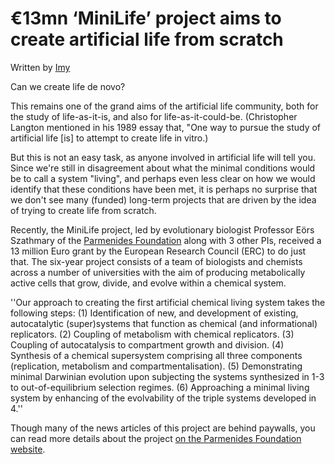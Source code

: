 # €13mn ‘MiniLife’ project aims to create artificial life from scratch
Written by [Imy](http://imytk.github.io)

Can we create life de novo? 

This remains one of the grand aims of the artificial life community, both for the study of life-as-it-is, and also for life-as-it-could-be. (Christopher Langton mentioned in his 1989 essay that, "One way to pursue the study of artificial life [is] to attempt to create life in vitro.)

But this is not an easy task, as anyone involved in artificial life will tell you. Since we're still in disagreement about what the minimal conditions would be to call a system "living", and perhaps even less clear on how we would identify that these conditions have been met, it is perhaps no surprise that we don't see many (funded) long-term projects that are driven by the idea of trying to create life from scratch.

Recently, the MiniLife project, led by evolutionary biologist Professor Eörs Szathmary of the [Parmenides Foundation](https://www.parmenides-foundation.org/news/parmenides-foundation-wins-erc-synergy-grant) along with 3 other PIs, received a 13 million Euro grant by the European Research Council (ERC) to do just that. The six-year project consists of a team of biologists and chemists across a number of universities with the aim of producing metabolically active cells that grow, divide, and evolve within a chemical system.

''Our approach to creating the first artificial chemical living system takes the following steps: (1) Identification of new, and development of existing, autocatalytic (super)systems that function as chemical (and informational) replicators. (2) Coupling of metabolism with chemical replicators. (3) Coupling of autocatalysis to compartment growth and division. (4) Synthesis of a chemical supersystem comprising all three components (replication, metabolism and compartmentalisation). (5) Demonstrating minimal Darwinian evolution upon subjecting the systems synthesized in 1-3 to out-of-equilibrium selection regimes. (6) Approaching a minimal living system by enhancing of the evolvability of the triple systems developed in 4.''

Though many of the news articles of this project are behind paywalls, you can read more details about the project [on the Parmenides Foundation website](https://www.parmenides-foundation.org/news/parmenides-foundation-wins-erc-synergy-grant).
